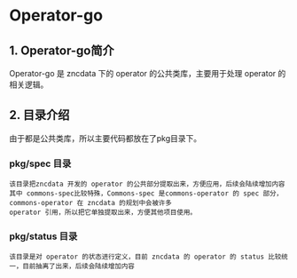 # Operator-go

## 1. Operator-go简介

Operator-go 是 zncdata 下的 operator 的公共类库，主要用于处理 operator 的相关逻辑。

## 2. 目录介绍

由于都是公共类库，所以主要代码都放在了pkg目录下。

### pkg/spec 目录

    该目录把zncdata 开发的 operator 的公共部分提取出来，方便应用，后续会陆续增加内容
    其中 commons-spec比较特殊，Commons-spec 是commons-operator 的 spec 部分，commons-operator 在 zncdata 的规划中会被许多
    operator 引用，所以把它单独提取出来，方便其他项目使用。

### pkg/status 目录

    该目录是对 operator 的状态进行定义，目前 zncdata 的 operator 的 status 比较统一，目前抽离了出来，后续会陆续增加内容

